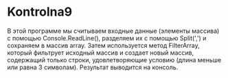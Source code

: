 # Kontrolna9
В этой программе мы считываем входные данные (элементы массива) с помощью Console.ReadLine(), разделяем их с помощью Split(',') и сохраняем в массив array. Затем используется метод FilterArray, который фильтрует исходный массив и создает новый массив, содержащий только строки, удовлетворяющие условию (длина меньше или равна 3 символам). Результат выводится на консоль.